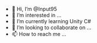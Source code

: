 - 👋 Hi, I’m @Input95
- 👀 I’m interested in ...
- 🌱 I’m currently learning Unity C#
- 💞️ I’m looking to collaborate on ...
- 📫 How to reach me ...

<!---
Input95/Input95 is a ✨ special ✨ repository because its `README.md` (this file) appears on your GitHub profile.
You can click the Preview link to take a look at your changes.
--->

